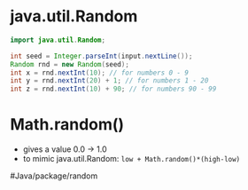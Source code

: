 
# java.util.Random
```java
import java.util.Random;

int seed = Integer.parseInt(input.nextLine());
Random rnd = new Random(seed);
int x = rnd.nextInt(10); // for numbers 0 - 9
int y = rnd.nextInt(20) + 1; // for numbers 1 - 20
int z = rnd.nextInt(10) + 90; // for numbers 90 - 99

```

# Math.random()
- gives a value 0.0 -> 1.0
- to mimic java.util.Random: `low + Math.random()*(high-low)`

#Java/package/random 